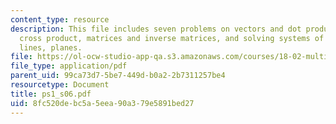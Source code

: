 ```yaml
---
content_type: resource
description: This file includes seven problems on vectors and dot product, determinants,
  cross product, matrices and inverse matrices, and solving systems of linear equations;
  lines, planes.
file: https://ol-ocw-studio-app-qa.s3.amazonaws.com/courses/18-02-multivariable-calculus-spring-2006/8fc520debc5a5eea90a379e5891bed27_ps1_s06.pdf
file_type: application/pdf
parent_uid: 99ca73d7-5be7-449d-b0a2-2b7311257be4
resourcetype: Document
title: ps1_s06.pdf
uid: 8fc520de-bc5a-5eea-90a3-79e5891bed27
---
```

